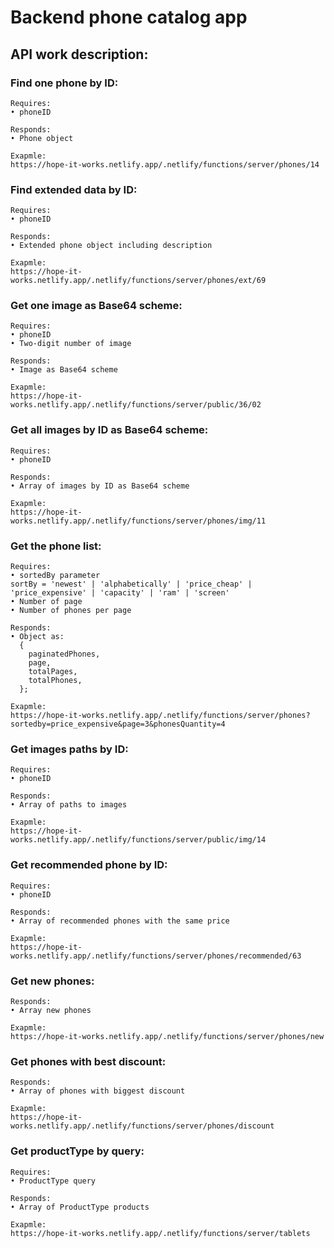 # Backend phone catalog app  

## API work description:  

### Find one phone by ID:  
```
Requires:  
• phoneID  

Responds:  
• Phone object  

Exapmle:  
https://hope-it-works.netlify.app/.netlify/functions/server/phones/14  
```

### Find extended data by ID:  
```
Requires:  
• phoneID  

Responds:  
• Extended phone object including description  

Exapmle:  
https://hope-it-works.netlify.app/.netlify/functions/server/phones/ext/69  
```

### Get one image as Base64 scheme:  
```
Requires:  
• phoneID  
• Two-digit number of image  

Responds:  
• Image as Base64 scheme  

Exapmle:  
https://hope-it-works.netlify.app/.netlify/functions/server/public/36/02  
```

### Get all images by ID as Base64 scheme:  
```
Requires:  
• phoneID  

Responds:  
• Array of images by ID as Base64 scheme  

Exapmle:  
https://hope-it-works.netlify.app/.netlify/functions/server/phones/img/11 
```

### Get the phone list:  
```
Requires:  
• sortedBy parameter  
sortBy = 'newest' | 'alphabetically' | 'price_cheap' | 'price_expensive' | 'capacity' | 'ram' | 'screen'  
• Number of page  
• Number of phones per page  

Responds:  
• Object as:  
  {
    paginatedPhones,  
    page,  
    totalPages,  
    totalPhones,  
  };  

Exapmle:  
https://hope-it-works.netlify.app/.netlify/functions/server/phones?sortedby=price_expensive&page=3&phonesQuantity=4  
```

### Get images paths by ID:  
```
Requires:  
• phoneID  

Responds:  
• Array of paths to images  

Exapmle:  
https://hope-it-works.netlify.app/.netlify/functions/server/public/img/14 
```

### Get recommended phone by ID:  
```
Requires:  
• phoneID  

Responds:  
• Array of recommended phones with the same price  

Exapmle:  
https://hope-it-works.netlify.app/.netlify/functions/server/phones/recommended/63
```

### Get new phones:  
```
Responds:  
• Array new phones  

Exapmle:  
https://hope-it-works.netlify.app/.netlify/functions/server/phones/new
```

### Get phones with best discount:  
```
Responds:  
• Array of phones with biggest discount  

Exapmle:  
https://hope-it-works.netlify.app/.netlify/functions/server/phones/discount
```

### Get productType by query:  
```
Requires:  
• ProductType query  

Responds:  
• Array of ProductType products  

Exapmle:  
https://hope-it-works.netlify.app/.netlify/functions/server/tablets
```

